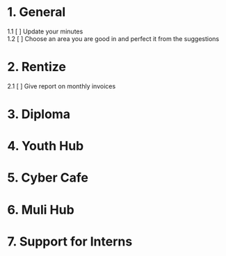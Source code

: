 # 1. General

1.1 [ ] Update your minutes  
1.2 [ ] Choose an area you are good in and perfect it from the suggestions

# 2. Rentize

2.1 [ ] Give report on monthly invoices

# 3. Diploma

# 4. Youth Hub

# 5. Cyber Cafe

# 6. Muli Hub

# 7. Support for Interns
